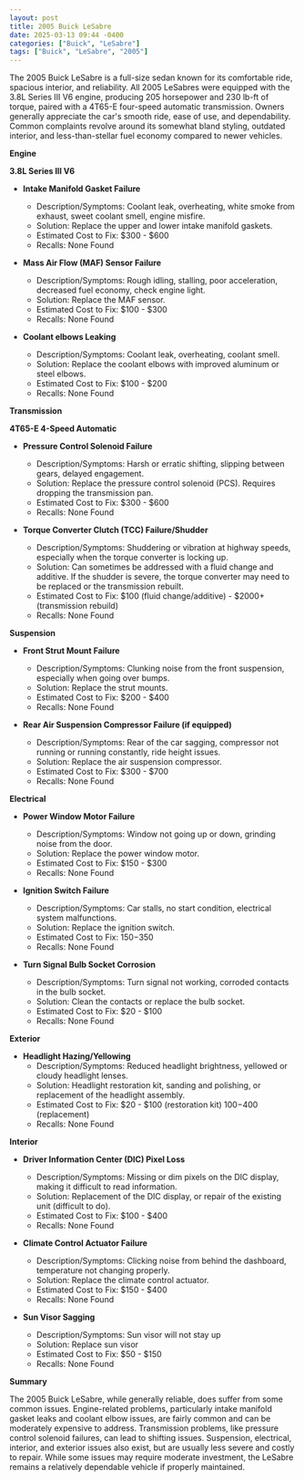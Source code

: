 ```yaml
---
layout: post
title: 2005 Buick LeSabre
date: 2025-03-13 09:44 -0400
categories: ["Buick", "LeSabre"]
tags: ["Buick", "LeSabre", "2005"]
---
```

The 2005 Buick LeSabre is a full-size sedan known for its comfortable ride, spacious interior, and reliability. All 2005 LeSabres were equipped with the 3.8L Series III V6 engine, producing 205 horsepower and 230 lb-ft of torque, paired with a 4T65-E four-speed automatic transmission. Owners generally appreciate the car's smooth ride, ease of use, and dependability. Common complaints revolve around its somewhat bland styling, outdated interior, and less-than-stellar fuel economy compared to newer vehicles.

**Engine**

**3.8L Series III V6**

*   **Intake Manifold Gasket Failure**
    *   Description/Symptoms: Coolant leak, overheating, white smoke from exhaust, sweet coolant smell, engine misfire.
    *   Solution: Replace the upper and lower intake manifold gaskets.
    *   Estimated Cost to Fix: $300 - $600
    *   Recalls: None Found

*   **Mass Air Flow (MAF) Sensor Failure**
    *   Description/Symptoms: Rough idling, stalling, poor acceleration, decreased fuel economy, check engine light.
    *   Solution: Replace the MAF sensor.
    *   Estimated Cost to Fix: $100 - $300
    *   Recalls: None Found

*   **Coolant elbows Leaking**
    *   Description/Symptoms: Coolant leak, overheating, coolant smell.
    *   Solution: Replace the coolant elbows with improved aluminum or steel elbows.
    *   Estimated Cost to Fix: $100 - $200
    *   Recalls: None Found

**Transmission**

**4T65-E 4-Speed Automatic**

*   **Pressure Control Solenoid Failure**
    *   Description/Symptoms: Harsh or erratic shifting, slipping between gears, delayed engagement.
    *   Solution: Replace the pressure control solenoid (PCS). Requires dropping the transmission pan.
    *   Estimated Cost to Fix: $300 - $600
    *   Recalls: None Found

*   **Torque Converter Clutch (TCC) Failure/Shudder**
    *   Description/Symptoms: Shuddering or vibration at highway speeds, especially when the torque converter is locking up.
    *   Solution: Can sometimes be addressed with a fluid change and additive. If the shudder is severe, the torque converter may need to be replaced or the transmission rebuilt.
    *   Estimated Cost to Fix: $100 (fluid change/additive) - $2000+ (transmission rebuild)
    *   Recalls: None Found

**Suspension**

*   **Front Strut Mount Failure**
    *   Description/Symptoms: Clunking noise from the front suspension, especially when going over bumps.
    *   Solution: Replace the strut mounts.
    *   Estimated Cost to Fix: $200 - $400
    *   Recalls: None Found

*   **Rear Air Suspension Compressor Failure (if equipped)**
    *   Description/Symptoms: Rear of the car sagging, compressor not running or running constantly, ride height issues.
    *   Solution: Replace the air suspension compressor.
    *   Estimated Cost to Fix: $300 - $700
    *   Recalls: None Found

**Electrical**

*   **Power Window Motor Failure**
    *   Description/Symptoms: Window not going up or down, grinding noise from the door.
    *   Solution: Replace the power window motor.
    *   Estimated Cost to Fix: $150 - $300
    *   Recalls: None Found

*   **Ignition Switch Failure**
    *   Description/Symptoms: Car stalls, no start condition, electrical system malfunctions.
    *   Solution: Replace the ignition switch.
    *   Estimated Cost to Fix: $150-$350
    *   Recalls: None Found

*   **Turn Signal Bulb Socket Corrosion**
    *   Description/Symptoms: Turn signal not working, corroded contacts in the bulb socket.
    *   Solution: Clean the contacts or replace the bulb socket.
    *   Estimated Cost to Fix: $20 - $100
    *   Recalls: None Found

**Exterior**

*   **Headlight Hazing/Yellowing**
    *   Description/Symptoms: Reduced headlight brightness, yellowed or cloudy headlight lenses.
    *   Solution: Headlight restoration kit, sanding and polishing, or replacement of the headlight assembly.
    *   Estimated Cost to Fix: $20 - $100 (restoration kit) $100-$400 (replacement)
    *   Recalls: None Found

**Interior**

*   **Driver Information Center (DIC) Pixel Loss**
    *   Description/Symptoms: Missing or dim pixels on the DIC display, making it difficult to read information.
    *   Solution: Replacement of the DIC display, or repair of the existing unit (difficult to do).
    *   Estimated Cost to Fix: $100 - $400
    *   Recalls: None Found

*   **Climate Control Actuator Failure**
    *   Description/Symptoms: Clicking noise from behind the dashboard, temperature not changing properly.
    *   Solution: Replace the climate control actuator.
    *   Estimated Cost to Fix: $150 - $400
    *   Recalls: None Found

*   **Sun Visor Sagging**
    *   Description/Symptoms: Sun visor will not stay up
    *   Solution: Replace sun visor
    *   Estimated Cost to Fix: $50 - $150
    *   Recalls: None Found

**Summary**

The 2005 Buick LeSabre, while generally reliable, does suffer from some common issues. Engine-related problems, particularly intake manifold gasket leaks and coolant elbow issues, are fairly common and can be moderately expensive to address. Transmission problems, like pressure control solenoid failures, can lead to shifting issues. Suspension, electrical, interior, and exterior issues also exist, but are usually less severe and costly to repair. While some issues may require moderate investment, the LeSabre remains a relatively dependable vehicle if properly maintained.

